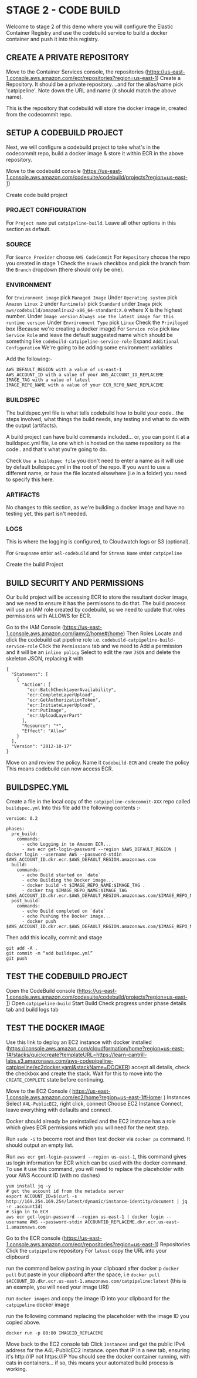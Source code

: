 # STAGE 2 - CODE BUILD

Welcome to stage 2 of this demo where you will configure the Elastic Container Registry and use the codebuild service to build a docker container and push it into this registry.

## CREATE A PRIVATE REPOSITORY

Move to the Container Services console, the repositories (https://us-east-1.console.aws.amazon.com/ecr/repositories?region=us-east-1)
Create a Repository.
It should be a private repository.
..and for the alias/name pick 'catpipeline'.
Note down the URL and name (it should match the above name).

This is the repository that codebuild will store the docker image in, created from the codecommit repo.

## SETUP A CODEBUILD PROJECT

Next, we will configure a codebuild project to take what's in the codecommit repo, build a docker image & store it within ECR in the above repository.

Move to the codebuild console (https://us-east-1.console.aws.amazon.com/codesuite/codebuild/projects?region=us-east-1)

Create code build project

### PROJECT CONFIGURATION
For `Project name` put `catpipeline-build`.
Leave all other options in this section as default.

### SOURCE
For `Source Provider` choose `AWS CodeCommit`
For `Repository` choose the repo you created in stage 1
Check the `Branch` checkbox and pick the branch from the `Branch` dropdown (there should only be one).

### ENVIRONMENT
for `Environment image` pick `Managed Image`
Under `Operating system` pick `Amazon Linux 2`
under `Runtime(s)` pick `Standard`
under `Image` pick `aws/codebuild/amazonlinux2-x86_64-standard:X.0` where X is the highest number.
Under `Image version` `Always use the latest image for this runtime version`
Under `Envrironment Type` pick `Linux`
Check the `Privileged` box (Because we're creating a docker image)
For `Service role` pick `New Service Role` and leave the default suggested name which should be something like `codebuild-catpipeline-service-role`
Expand `Additional Configuration`
We're going to be adding some environment variables

Add the following:-

```
AWS_DEFAULT_REGION with a value of us-east-1
AWS_ACCOUNT_ID with a value of your AWS_ACCOUNT_ID_REPLACEME
IMAGE_TAG with a value of latest
IMAGE_REPO_NAME with a value of your ECR_REPO_NAME_REPLACEME
```

### BUILDSPEC
The buildspec.yml file is what tells codebuild how to build your code.. the steps involved, what things the build needs, any testing and what to do with the output (artifacts).

A build project can have build commands included... or, you can point it at a buildspec.yml file, i.e one which is hosted on the same repository as the code.. and that's what you're going to do.

Check `Use a buildspec file`
you don't need to enter a name as it will use by default buildspec.yml in the root of the repo. If you want to use a different name, or have the file located elsewhere (i.e in a folder) you need to specify this here.

### ARTIFACTS
No changes to this section, as we're building a docker image and have no testing yet, this part isn't needed.

### LOGS

This is where the logging is configured, to Cloudwatch logs or S3 (optional).

For `Groupname` enter `a4l-codebuild`
and for `Stream Name` enter `catpipeline`

Create the build Project

## BUILD SECURITY AND PERMISSIONS

Our build project will be accessing ECR to store the resultant docker image, and we need to ensure it has the permissons to do that. The build process will use an IAM role created by codebuild, so we need to update that roles permissions with ALLOWS for ECR.

Go to the IAM Console (https://us-east-1.console.aws.amazon.com/iamv2/home#/home)
Then Roles
Locate and click the codebuild cat pipeline role i.e. `codebuild-catpipeline-build-service-role`
Click the `Permissions` tab and we need to Add a permission and it will be an `inline policy`
Select to edit the raw `JSON` and delete the skeleton JSON, replacing it with

```
{
  "Statement": [
	{
	  "Action": [
		"ecr:BatchCheckLayerAvailability",
		"ecr:CompleteLayerUpload",
		"ecr:GetAuthorizationToken",
		"ecr:InitiateLayerUpload",
		"ecr:PutImage",
		"ecr:UploadLayerPart"
	  ],
	  "Resource": "*",
	  "Effect": "Allow"
	}
  ],
  "Version": "2012-10-17"
}
```

Move on and review the policy.
Name it `Codebuild-ECR` and create the policy
This means codebuild can now access ECR.

## BUILDSPEC.YML

Create a file in the local copy of the `catpipeline-codecommit-XXX` repo called `buildspec.yml`
Into this file add the following contents :-

```
version: 0.2

phases:
  pre_build:
	commands:
	  - echo Logging in to Amazon ECR...
	  - aws ecr get-login-password --region $AWS_DEFAULT_REGION | docker login --username AWS --password-stdin $AWS_ACCOUNT_ID.dkr.ecr.$AWS_DEFAULT_REGION.amazonaws.com
  build:
	commands:
	  - echo Build started on `date`
	  - echo Building the Docker image...
	  - docker build -t $IMAGE_REPO_NAME:$IMAGE_TAG .
	  - docker tag $IMAGE_REPO_NAME:$IMAGE_TAG $AWS_ACCOUNT_ID.dkr.ecr.$AWS_DEFAULT_REGION.amazonaws.com/$IMAGE_REPO_NAME:$IMAGE_TAG
  post_build:
	commands:
	  - echo Build completed on `date`
	  - echo Pushing the Docker image...
	  - docker push $AWS_ACCOUNT_ID.dkr.ecr.$AWS_DEFAULT_REGION.amazonaws.com/$IMAGE_REPO_NAME:$IMAGE_TAG
```

Then add this locally, commit and stage

```
git add -A .
git commit -m “add buildspec.yml”
git push
```

## TEST THE CODEBUILD PROJECT

Open the CodeBuild console (https://us-east-1.console.aws.amazon.com/codesuite/codebuild/projects?region=us-east-1)
Open `catpipeline-build`
Start Build
Check progress under phase details tab and build logs tab

## TEST THE DOCKER IMAGE

Use this link to deploy an EC2 instance with docker installed (https://console.aws.amazon.com/cloudformation/home?region=us-east-1#/stacks/quickcreate?templateURL=https://learn-cantrill-labs.s3.amazonaws.com/aws-codepipeline-catpipeline/ec2docker.yaml&stackName=DOCKER) accept all details, check the checkbox and create the stack.
Wait for this to move into the `CREATE_COMPLETE` state before continuing.

Move to the EC2 Console ( https://us-east-1.console.aws.amazon.com/ec2/home?region=us-east-1#Home: )
Instances
Select `A4L-PublicEC2`, right click, connect
Choose EC2 Instance Connect, leave everything with defaults and connect.


Docker should already be preinstalled and the EC2 instance has a role which gives ECR permissions which you will need for the next step.

Run `sudo -i` to become root and then test docker via  `docker ps` command.  It should output an empty list.


Run `aws ecr get-login-password --region us-east-1`, this command gives us login information for ECR which can be used with the docker command. To use it use this command, you will need to replace the placeholder with your AWS Account ID (with no dashes)

```
yum install jq -y
# get the account id from the metadata server
export ACCOUNT_ID=$(curl -s http://169.254.169.254/latest/dynamic/instance-identity/document | jq -r .accountId)
# sign in to ECR
aws ecr get-login-password --region us-east-1 | docker login --username AWS --password-stdin ACCOUNTID_REPLACEME.dkr.ecr.us-east-1.amazonaws.com
```

Go to the ECR console (https://us-east-1.console.aws.amazon.com/ecr/repositories?region=us-east-1)
Repositories
Click the `catpipeline` repository
For `latest` copy the URL into your clipboard

run the command below pasting in your clipboard after docker p
`docker pull` but paste in your clipboard after the space, i.e
`docker pull $ACCOUNT_ID.dkr.ecr.us-east-1.amazonaws.com/catpipeline:latest` (this is an example, you will need your image URI)

run `docker images` and copy the image ID into your clipboard for the `catpipeline` docker image

run the following command replacing the placeholder with the image ID you copied above.

`docker run -p 80:80 IMAGEID_REPLACEME`

Move back to the EC2 console tab
Click `Instances` and get the public IPv4 address for the A4L-PublicEC2 instance.
open that IP in a new tab, ensuring it's http://IP not https://IP
You should see the docker container running, with cats in containers... if so, this means your automated build process is working.
